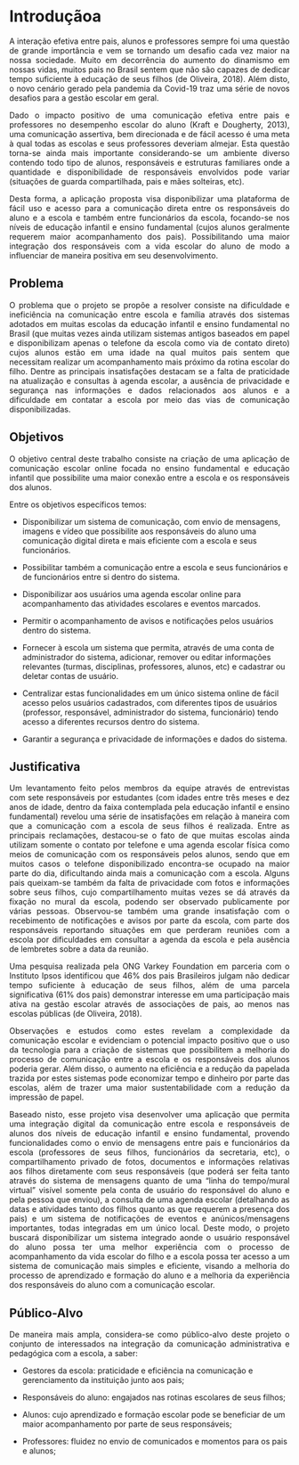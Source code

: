 # Introduçãoa

<p align="justify">A interação efetiva entre pais, alunos e professores sempre foi uma questão de grande importância e vem se tornando um desafio cada vez maior na nossa sociedade. Muito em decorrência do aumento do dinamismo em nossas vidas, muitos pais no Brasil sentem que não são capazes de dedicar tempo suficiente à educação de seus filhos (de Oliveira, 2018). Além disto, o novo cenário gerado pela pandemia da Covid-19 traz uma série de novos desafios para a gestão escolar em geral.</p> 

<p align="justify">Dado o impacto positivo de uma comunicação efetiva entre pais e professores no desempenho escolar do aluno (Kraft e Dougherty, 2013), uma comunicação assertiva, bem direcionada e de fácil acesso é uma meta à qual todas as escolas e seus professores deveriam almejar. Esta questão torna-se ainda mais importante considerando-se um ambiente diverso contendo todo tipo de alunos, responsáveis e estruturas familiares onde a quantidade e disponibilidade de responsáveis envolvidos pode variar (situações de guarda compartilhada, pais e mães solteiras, etc).</p>

<p align="justify">Desta forma, a aplicação proposta visa disponibilizar uma plataforma de fácil uso e acesso para a comunicação direta entre os responsáveis do aluno e a escola e também entre funcionários da escola, focando-se nos níveis de educação infantil e ensino fundamental (cujos alunos geralmente requerem maior acompanhamento dos pais). Possibilitando uma maior integração dos responsáveis com a vida escolar do aluno de modo a influenciar de maneira positiva em seu desenvolvimento.</p> 

## Problema
<p align="justify">O problema que o projeto se propõe a resolver consiste na dificuldade e ineficiência na comunicação entre escola e família através dos sistemas adotados em muitas escolas da educação infantil e ensino fundamental no Brasil (que muitas vezes ainda utilizam sistemas antigos baseados em papel e disponibilizam apenas o telefone da escola como via de contato direto) cujos alunos estão em uma idade na qual muitos pais sentem que necessitam realizar um acompanhamento mais próximo da rotina escolar do filho. Dentre as principais insatisfações destacam se a falta de praticidade na atualização e consultas à agenda escolar, a ausência de privacidade e segurança nas informações e dados relacionados aos alunos e a dificuldade em contatar a escola por meio das vias de comunicação disponibilizadas.</p> 

## Objetivos

<p align="justify">O objetivo central deste trabalho consiste na criação de uma aplicação de comunicação escolar online focada no ensino fundamental e educação infantil que possibilite uma maior conexão entre a escola e os responsáveis dos alunos.</p> 

<p align="justify">Entre os objetivos específicos temos:</p> 

* Disponibilizar um sistema de comunicação, com envio de mensagens, imagens e vídeo que possibilite aos responsáveis do aluno uma comunicação digital direta e mais eficiente com a escola e seus funcionários. 

* Possibilitar também a comunicação entre a escola e seus funcionários e de funcionários entre si dentro do sistema. 

* Disponibilizar aos usuários uma agenda escolar online para acompanhamento das atividades escolares e eventos marcados. 

* Permitir o acompanhamento de avisos e notificações pelos usuários dentro do sistema. 

* Fornecer à escola um sistema que permita, através de uma conta de administrador do sistema, adicionar, remover ou editar informações relevantes (turmas, disciplinas, professores, alunos, etc) e cadastrar ou deletar contas de usuário.  

* Centralizar estas funcionalidades em um único sistema online de fácil acesso pelos usuários cadastrados, com diferentes tipos de usuários (professor, responsável, administrador do sistema, funcionário) tendo acesso a diferentes recursos dentro do sistema.  

* Garantir a segurança e privacidade de informações e dados do sistema. 

## Justificativa

<p align="justify">Um levantamento feito pelos membros da equipe através de entrevistas com sete responsáveis por estudantes (com idades entre três meses e dez anos de idade, dentro da faixa contemplada pela educação infantil e ensino fundamental) revelou uma série de insatisfações em relação à maneira com que a comunicação com a escola de seus filhos é realizada. Entre as principais reclamações, destacou-se o fato de que muitas escolas ainda utilizam somente o contato por telefone e uma agenda escolar física como meios de comunicação com os responsáveis pelos alunos, sendo que em muitos casos o telefone disponibilizado encontra-se ocupado na maior parte do dia, dificultando ainda mais a comunicação com a escola. Alguns pais queixam-se também da falta de privacidade com fotos e informações sobre seus filhos, cujo compartilhamento muitas vezes se dá através da fixação no mural da escola, podendo ser observado publicamente por várias pessoas. Observou-se também uma grande insatisfação com o recebimento de notificações e avisos por parte da escola, com parte dos responsáveis reportando situações em que perderam reuniões com a escola por dificuldades em consultar a agenda da escola e pela ausência de lembretes sobre a data da reunião.</p>

<p align="justify">Uma pesquisa realizada pela ONG Varkey Foundation em parceria com o Instituto Ipsos identificou que 46% dos pais Brasileiros julgam não dedicar tempo suficiente à educação de seus filhos, além de uma parcela significativa (61% dos pais) demonstrar interesse em uma participação mais ativa na gestão escolar através de associações de pais, ao menos nas escolas públicas (de Oliveira, 2018).</p> 

<p align="justify">Observações e estudos como estes revelam a complexidade da comunicação escolar e evidenciam o potencial impacto positivo que o uso da tecnologia para a criação de sistemas que possibilitem a melhoria do processo de comunicação entre a escola e os responsáveis dos alunos poderia gerar. Além disso, o aumento na eficiência e a redução da papelada trazida por estes sistemas pode economizar tempo e dinheiro por parte das escolas, além de trazer uma maior sustentabilidade com a redução da impressão de papel.</p>

<p align="justify">Baseado nisto, esse projeto visa desenvolver uma aplicação que permita uma integração digital da comunicação entre escola e responsáveis de alunos dos níveis de educação infantil e ensino fundamental, provendo funcionalidades como o envio de mensagens entre pais e funcionários da escola (professores de seus filhos, funcionários da secretaria, etc), o compartilhamento privado de fotos, documentos e informações relativas aos filhos diretamente com seus responsáveis (que poderá ser feita tanto através do sistema de mensagens quanto de uma “linha do tempo/mural virtual” visível somente pela conta de usuário do responsável do aluno e pela pessoa que enviou), a consulta de uma agenda escolar (detalhando as datas e atividades tanto dos filhos quanto as que requerem a presença dos pais) e um sistema de notificações de eventos e anúnicos/mensagens importantes, todas integradas em um único local. Deste modo, o projeto buscará disponibilizar um sistema integrado aonde o usuário responsável do aluno possa ter uma melhor experiência com o processo de acompanhamento da vida escolar do filho e a escola possa ter acesso a um sistema de comunicação mais simples e eficiente, visando a melhoria do processo de aprendizado e formação do aluno e a melhoria da experiência dos responsáveis do aluno com a comunicação escolar.</p> 

 ## Público-Alvo

<p align="justify">De maneira mais ampla, considera-se como público-alvo deste projeto o conjunto de interessados na integração da comunicação administrativa e pedagógica com a escola, a saber:</p>

* Gestores da escola: praticidade e eficiência na comunicação e gerenciamento da instituição junto aos pais;   

* Responsáveis do aluno: engajados nas rotinas escolares de seus filhos; 

* Alunos: cujo aprendizado e formação escolar pode se beneficiar de um maior acompanhamento por parte de seus responsáveis; 

* Professores: fluidez no envio de comunicados e momentos para os pais e alunos;  
